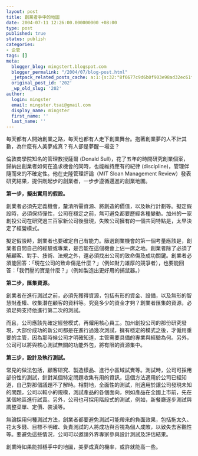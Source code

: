 ```yaml
---
layout: post
title: 創業者手中的地圖
date: 2004-07-11 12:26:00.000000000 +08:00
type: post
published: true
status: publish
categories:
- 企管
tags: []
meta:
  blogger_blog: mingstert.blogspot.com
  blogger_permalink: "/2004/07/blog-post.html"
  _jetpack_related_posts_cache: a:1:{s:32:"8f6677c9d6b0f903e98ad32ec61f8deb";a:2:{s:7:"expires";i:1453474562;s:7:"payload";a:3:{i:0;a:1:{s:2:"id";i:65;}i:1;a:1:{s:2:"id";i:104;}i:2;a:1:{s:2:"id";i:69;}}}}
  original_post_id: '202'
  _wp_old_slug: '202'
author:
  login: mingster
  email: mingster.tsai@gmail.com
  display_name: mingster
  first_name: ''
  last_name: ''
---
```

<p>每天都有人開始創業之路，每天也都有人走下創業舞台。抱著創業夢的人不計其數，為什麼有人美夢成真？有人卻是夢醒一場空？</p>
<p>倫敦商學院知名的管理教授薩爾 (Donald Sull)，花了五年的時間研究創業個案，歸納出創業者如何在追求機會的同時，也能維持應有的紀律 (discipline)，管理伴隨而來的不確定性。他在史隆管理評論（MIT Sloan Management Review）發表研究結果，提供剛起步的創業者，一步步遵循邁進的創業地圖。</p>
<p><strong>第一步，擬出實用的假設。</strong></p>
<p>創業者必須先定義機會，釐清所需資源、將創造的價值，以及執行計劃等。擬定假設時，必須保持彈性，公司在穩定之前，無可避免都要歷經各種變動。加州的一家創投公司在研究過三百家新公司後發現，失敗公司擁有的一個共同特點是，太早決定了經營模式。</p>
<p>擬定假設時，創業者也要確定自己有能力。篩選創業機會的第一個考量應該是，創業者自問自己的經驗或專業，是否能在這個機會上佔一席之地。創業者除了必須了解顧客、對手、技術、法規之外，還必須找出公司的致命傷及成功關鍵。創業者必須能回答：「現在公司的致命傷是什麼？」（例如財力雄厚的競爭者），也要能回答：「我們壓的寶是什麼？」（例如製造出更好用的捕鼠器。）</p>
<p><strong>第二步，匯集資源。</strong></p>
<p>創業者在進行測試之前，必須先獲得資源，包括有形的資金、設備，以及無形的智慧財產權、收集潛在顧客的資料等。究竟多少的資金才夠？創業者匯集的資源，必須足夠支持他進行第二次的測試。</p>
<p>而且，公司應該先確定經營模式，再僱用核心員工。加州創投公司的那份研究發現，大部份成功的新公司都是在進行過幾次測試，擁有穩定的模式之後，才僱用重要的主管，因為那時候公司才明確知道，主管需要具備的專業與經驗為何。另外，公司可以將與核心測試無關的功能外包，將有限的資源集中。</p>
<p><strong>第三步，設計及執行測試。</strong></p>
<p>常見的做法包括，顧客研究、製造樣品、進行小區域試賣等。測試時，公司可採用部份性的測試，針對某個特定問題收集有用的資訊，這個方法適用於公司已經知道，自己對那個議題不了解時。相對地，全面性的測試，則適用於讓公司發現未知的問題，公司以較小的規模，測試產品的各個面向，例如產品在全國上市前，先在某個地區進行試賣。另外，公司也可採用階段式的測試，例如，新餐廳逐步測試與調整菜單、定價、裝潢等。</p>
<p>無論採用何種測試方法，創業者都要避免測試可能帶來的負面效果，包括拖太久、花太多錢、目標不明確、負責測試的人將成功與否視為個人成敗，以致失去客觀性等。要避免這些情況，公司可以邀請外界專家參與設計測試及評估結果。</p>
<p>創業時如果能抓穩手中的地圖，美夢成真的機率，或許就能高一些。</p>
